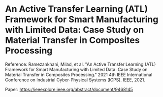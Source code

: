 # An Active Transfer Learning (ATL) Framework for Smart Manufacturing with Limited Data: Case Study on Material Transfer in Composites Processing

Reference:
Ramezankhani, Milad, et al. "An Active Transfer Learning (ATL) Framework for Smart Manufacturing with Limited Data: Case Study on Material Transfer in Composites Processing." 2021 4th IEEE International Conference on Industrial Cyber-Physical Systems (ICPS). IEEE, 2021.

Paper: https://ieeexplore.ieee.org/abstract/document/9468145
